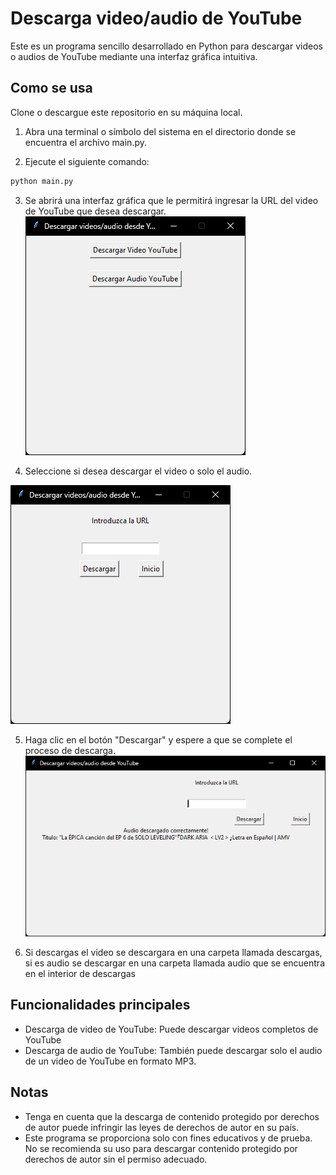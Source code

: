 # Descarga video/audio de YouTube

Este es un programa sencillo desarrollado en Python para descargar videos o audios de YouTube mediante una interfaz gráfica intuitiva.

## Como se usa

Clone o descargue este repositorio en su máquina local.

1. Abra una terminal o símbolo del sistema en el directorio donde se encuentra el archivo main.py.

2. Ejecute el siguiente comando:

```cmd
python main.py
```
3. Se abrirá una interfaz gráfica que le permitirá ingresar la URL del video de YouTube que desea descargar.
  ![Captura 1](imagenes/cap1.png)

4. Seleccione si desea descargar el video o solo el audio.

  ![Captura 2](imagenes/cap2.png)

5. Haga clic en el botón "Descargar" y espere a que se complete el proceso de descarga.
  ![Captura 3](imagenes/cap3.png)

6. Si descargas el video se descargara en una carpeta llamada descargas, si es audio se descargar en una carpeta llamada audio que se encuentra en el interior de descargas

## Funcionalidades principales
- Descarga de video de YouTube: Puede descargar videos completos de YouTube
- Descarga de audio de YouTube: También puede descargar solo el audio de un video de YouTube en formato MP3.

## Notas
- Tenga en cuenta que la descarga de contenido protegido por derechos de autor puede infringir las leyes de derechos de autor en su país.
- Este programa se proporciona solo con fines educativos y de prueba. No se recomienda su uso para descargar contenido protegido por derechos de autor sin el permiso adecuado.
